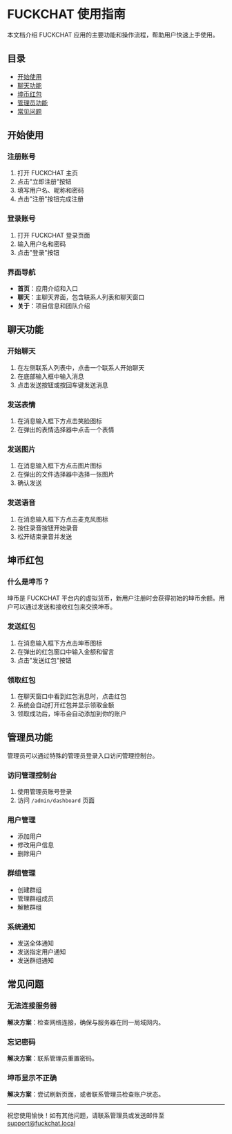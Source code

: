 # FUCKCHAT 使用指南

本文档介绍 FUCKCHAT 应用的主要功能和操作流程，帮助用户快速上手使用。

## 目录

- [开始使用](#开始使用)
- [聊天功能](#聊天功能)
- [坤币红包](#坤币红包)
- [管理员功能](#管理员功能)
- [常见问题](#常见问题)

## 开始使用

### 注册账号

1. 打开 FUCKCHAT 主页
2. 点击"立即注册"按钮
3. 填写用户名、昵称和密码
4. 点击"注册"按钮完成注册

### 登录账号

1. 打开 FUCKCHAT 登录页面
2. 输入用户名和密码
3. 点击"登录"按钮

### 界面导航

- **首页**：应用介绍和入口
- **聊天**：主聊天界面，包含联系人列表和聊天窗口
- **关于**：项目信息和团队介绍

## 聊天功能

### 开始聊天

1. 在左侧联系人列表中，点击一个联系人开始聊天
2. 在底部输入框中输入消息
3. 点击发送按钮或按回车键发送消息

### 发送表情

1. 在消息输入框下方点击笑脸图标
2. 在弹出的表情选择器中点击一个表情

### 发送图片

1. 在消息输入框下方点击图片图标
2. 在弹出的文件选择器中选择一张图片
3. 确认发送

### 发送语音

1. 在消息输入框下方点击麦克风图标
2. 按住录音按钮开始录音
3. 松开结束录音并发送

## 坤币红包

### 什么是坤币？

坤币是 FUCKCHAT 平台内的虚拟货币，新用户注册时会获得初始的坤币余额。用户可以通过发送和接收红包来交换坤币。

### 发送红包

1. 在消息输入框下方点击坤币图标
2. 在弹出的红包窗口中输入金额和留言
3. 点击"发送红包"按钮

### 领取红包

1. 在聊天窗口中看到红包消息时，点击红包
2. 系统会自动打开红包并显示领取金额
3. 领取成功后，坤币会自动添加到你的账户

## 管理员功能

管理员可以通过特殊的管理员登录入口访问管理控制台。

### 访问管理控制台

1. 使用管理员账号登录
2. 访问 `/admin/dashboard` 页面

### 用户管理

- 添加用户
- 修改用户信息
- 删除用户

### 群组管理

- 创建群组
- 管理群组成员
- 解散群组

### 系统通知

- 发送全体通知
- 发送指定用户通知
- 发送群组通知

## 常见问题

### 无法连接服务器

**解决方案**：检查网络连接，确保与服务器在同一局域网内。

### 忘记密码

**解决方案**：联系管理员重置密码。

### 坤币显示不正确

**解决方案**：尝试刷新页面，或者联系管理员检查账户状态。

---

祝您使用愉快！如有其他问题，请联系管理员或发送邮件至 support@fuckchat.local 